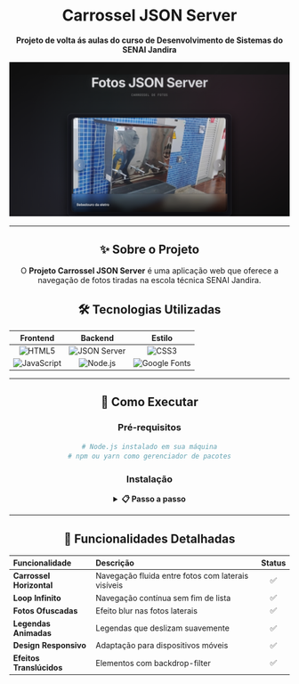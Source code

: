 <div align="center">

# Carrossel JSON Server

<p align="center">
  <strong>Projeto de volta ás aulas do curso de Desenvolvimento de Sistemas do SENAI Jandira</strong>
</p>

<p align="center">
  <img src="./readme/screencapture-127-0-0-1-5500-FrontEnd-2025-08-02-01_45_55.png" alt="Screenshot do Carrossel JSON Server" />
</p>

<div align="center">

</div>

---

## ✨ Sobre o Projeto

O **Projeto Carrossel JSON Server** é uma aplicação web que oferece a navegação de fotos tiradas na escola técnica SENAI Jandira.

## 🛠️ Tecnologias Utilizadas

<div align="center">

| Frontend | Backend | Estilo |
|:--------:|:-------:|:------:|
| ![HTML5](https://img.shields.io/badge/HTML5-E34F26?style=flat-square&logo=html5&logoColor=white) | ![JSON Server](https://img.shields.io/badge/JSON_Server-000000?style=flat-square&logo=json&logoColor=white) | ![CSS3](https://img.shields.io/badge/CSS3-1572B6?style=flat-square&logo=css3&logoColor=white) |
| ![JavaScript](https://img.shields.io/badge/JavaScript-F7DF1E?style=flat-square&logo=javascript&logoColor=black) | ![Node.js](https://img.shields.io/badge/Node.js-43853D?style=flat-square&logo=node.js&logoColor=white) | ![Google Fonts](https://img.shields.io/badge/Google_Fonts-4285F4?style=flat-square&logo=google&logoColor=white) |

</div>

---

## 🚀 Como Executar

### Pré-requisitos

```bash
# Node.js instalado em sua máquina
# npm ou yarn como gerenciador de pacotes
```

### Instalação

<details>
<summary><strong>📋 Passo a passo</strong></summary>

1. **Clone o repositório**
   ```bash
   git clone <url-do-repositorio>
   cd ProjetoJSONserver
   ```

2. **Instale as dependências**
   ```bash
   npm install
   ```

3. **Inicie o JSON Server**
   ```bash
   npm start
   # ou
   npx json-server --watch API/db.json --port 3000
   ```

4. **Abra o projeto**
   - Navegue até `FrontEnd/index.html`
   - Abra em um servidor local ou diretamente no navegador

</details>

---

## 🎯 Funcionalidades Detalhadas

<div align="center">

| Funcionalidade | Descrição | Status |
|:---------------|:----------|:------:|
| **Carrossel Horizontal** | Navegação fluida entre fotos com laterais visíveis | ✅ |
| **Loop Infinito** | Navegação contínua sem fim de lista | ✅ |
| **Fotos Ofuscadas** | Efeito blur nas fotos laterais | ✅ |
| **Legendas Animadas** | Legendas que deslizam suavemente | ✅ |
| **Design Responsivo** | Adaptação para dispositivos móveis | ✅ |
| **Efeitos Translúcidos** | Elementos com backdrop-filter | ✅ |

</div>
</div>
